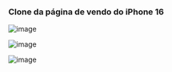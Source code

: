 ### Clone da página de vendo do iPhone 16

![image](https://github.com/user-attachments/assets/84a3cf5f-9d9a-407e-9ac8-bc81740a79fe)

![image](https://github.com/user-attachments/assets/27925b9f-041a-4730-8051-e5224268d932)

![image](https://github.com/user-attachments/assets/76929a63-b053-478c-a874-0c8c5949dded)
